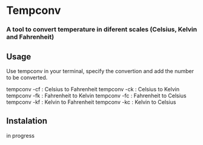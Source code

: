 # Tempconv
### A tool to convert temperature in diferent scales (Celsius, Kelvin and Fahrenheit)

## Usage
Use tempconv in your terminal, specify the convertion and add the number to be converted.

tempconv -cf <number>: Celsius to Fahrenheit
tempconv -ck <number>: Celsius to Kelvin
tempconv -fk <number>: Fahrenheit to Kelvin
tempconv -fc <number>: Fahrenheit to Celsius
tempconv -kf <number>: Kelvin to Fahrenheit
tempconv -kc <number>: Kelvin to Celsius

## Instalation
in progress
